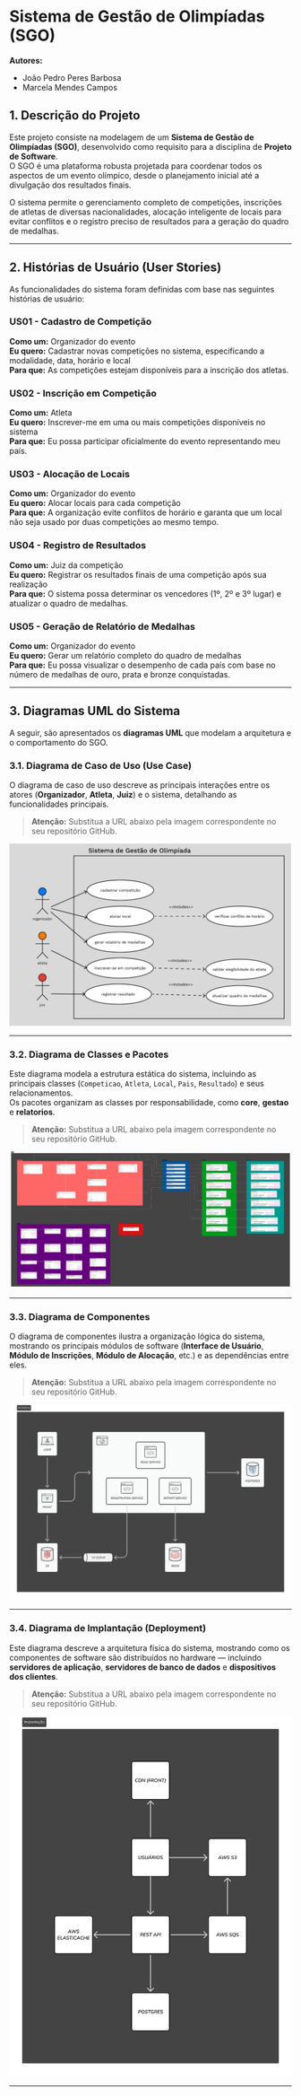 # Sistema de Gestão de Olimpíadas (SGO)

**Autores:**
* João Pedro Peres Barbosa
* Marcela Mendes Campos

## 1. Descrição do Projeto

Este projeto consiste na modelagem de um **Sistema de Gestão de Olimpíadas (SGO)**, desenvolvido como requisito para a disciplina de **Projeto de Software**.  
O SGO é uma plataforma robusta projetada para coordenar todos os aspectos de um evento olímpico, desde o planejamento inicial até a divulgação dos resultados finais.

O sistema permite o gerenciamento completo de competições, inscrições de atletas de diversas nacionalidades, alocação inteligente de locais para evitar conflitos e o registro preciso de resultados para a geração do quadro de medalhas.

---

## 2. Histórias de Usuário (User Stories)

As funcionalidades do sistema foram definidas com base nas seguintes histórias de usuário:

### US01 - Cadastro de Competição
**Como um:** Organizador do evento  
**Eu quero:** Cadastrar novas competições no sistema, especificando a modalidade, data, horário e local  
**Para que:** As competições estejam disponíveis para a inscrição dos atletas.

### US02 - Inscrição em Competição
**Como um:** Atleta  
**Eu quero:** Inscrever-me em uma ou mais competições disponíveis no sistema  
**Para que:** Eu possa participar oficialmente do evento representando meu país.

### US03 - Alocação de Locais
**Como um:** Organizador do evento  
**Eu quero:** Alocar locais para cada competição  
**Para que:** A organização evite conflitos de horário e garanta que um local não seja usado por duas competições ao mesmo tempo.

### US04 - Registro de Resultados
**Como um:** Juiz da competição  
**Eu quero:** Registrar os resultados finais de uma competição após sua realização  
**Para que:** O sistema possa determinar os vencedores (1º, 2º e 3º lugar) e atualizar o quadro de medalhas.

### US05 - Geração de Relatório de Medalhas
**Como um:** Organizador do evento  
**Eu quero:** Gerar um relatório completo do quadro de medalhas  
**Para que:** Eu possa visualizar o desempenho de cada país com base no número de medalhas de ouro, prata e bronze conquistadas.

---

## 3. Diagramas UML do Sistema

A seguir, são apresentados os **diagramas UML** que modelam a arquitetura e o comportamento do SGO.

### 3.1. Diagrama de Caso de Uso (Use Case)

O diagrama de caso de uso descreve as principais interações entre os atores (**Organizador**, **Atleta**, **Juiz**) e o sistema, detalhando as funcionalidades principais.

> **Atenção:** Substitua a URL abaixo pela imagem correspondente no seu repositório GitHub.

![Diagrama de Caso de Uso](imagens/diagrama-de-caso-de-uso.png)

---

### 3.2. Diagrama de Classes e Pacotes

Este diagrama modela a estrutura estática do sistema, incluindo as principais classes (`Competicao`, `Atleta`, `Local`, `Pais`, `Resultado`) e seus relacionamentos.  
Os pacotes organizam as classes por responsabilidade, como **core**, **gestao** e **relatorios**.

> **Atenção:** Substitua a URL abaixo pela imagem correspondente no seu repositório GitHub.

![Diagrama de Classes e Pacotes](imagens/diagrama-de-classes.png)

---

### 3.3. Diagrama de Componentes

O diagrama de componentes ilustra a organização lógica do sistema, mostrando os principais módulos de software (**Interface de Usuário**, **Módulo de Inscrições**, **Módulo de Alocação**, etc.) e as dependências entre eles.

> **Atenção:** Substitua a URL abaixo pela imagem correspondente no seu repositório GitHub.

![Diagrama de Componentes](imagens/diagrama-de-componentes.png)

---

### 3.4. Diagrama de Implantação (Deployment)

Este diagrama descreve a arquitetura física do sistema, mostrando como os componentes de software são distribuídos no hardware — incluindo **servidores de aplicação**, **servidores de banco de dados** e **dispositivos dos clientes**.

> **Atenção:** Substitua a URL abaixo pela imagem correspondente no seu repositório GitHub.

![Diagrama de Implantação](imagens/diagrama-de-implantacao.png)

---
